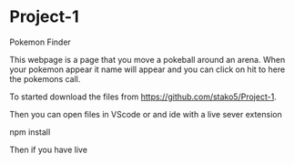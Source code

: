 # Project-1

Pokemon Finder

This webpage is a page that you move a pokeball around an arena. When your pokemon appear it name will appear and you can click on hit to here the pokemons call.

To started download the files from https://github.com/stako5/Project-1.

Then you can open files in VScode or and ide with a live sever extension

npm install

Then if you have live
